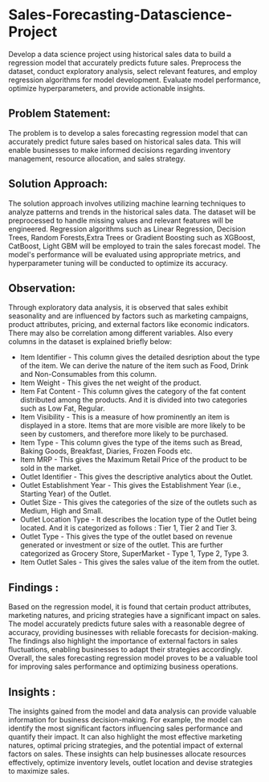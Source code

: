 # Sales-Forecasting-Datascience-Project
Develop a data science project using historical sales data to build a regression model that accurately predicts future sales. Preprocess the dataset, conduct exploratory analysis, select relevant features, and employ regression algorithms for model development. Evaluate model performance, optimize hyperparameters, and provide actionable insights.
## Problem Statement:
The problem is to develop a sales forecasting regression model that can accurately predict future sales based on historical sales data. This will enable businesses to make informed decisions regarding inventory management, resource allocation, and sales strategy.
## Solution Approach:
The solution approach involves utilizing machine learning techniques to analyze patterns and trends in the historical sales data. The dataset will be preprocessed to handle missing values and relevant features will be engineered. Regression algorithms such as Linear Regression, Decision Trees, Random Forests,Extra Trees or Gradient Boosting such as XGBoost, CatBoost, Light GBM will be employed to train the sales forecast model. The model's performance will be evaluated using appropriate metrics, and hyperparameter tuning will be conducted to optimize its accuracy.
## Observation:
Through exploratory data analysis, it is observed that sales exhibit seasonality and are influenced by factors such as marketing campaigns, product attributes, pricing, and external factors like economic indicators. There may also be correlation among different variables. Also every columns in the dataset is explained briefly below:
 * Item Identifier - This column gives the detailed desription about the type of the item. We can derive the nature of the item such as Food, Drink and Non-Consumables from this column.
 * Item Weight - This gives the net weight of the product.
 * Item Fat Content - This column gives the category of the fat content distributed among the products. And it is divided into two categories such as Low Fat, Regular.
 * Item Visibility - This is a measure of how prominently an item is displayed in a store. Items that are more visible are more likely to be seen by customers, and therefore more likely to be purchased.
 * Item Type - This column gives the type of the items such as Bread, Baking Goods, Breakfast, Diaries, Frozen Foods etc.
 * Item MRP - This gives the Maximum Retail Price of the product to be sold in the market.
 * Outlet Identifier - This gives the descriptive analytics about the Outlet.
 * Outlet Establishment Year - This gives the Establishment Year (i.e., Starting Year) of the Outlet.
 * Outlet Size - This gives the categories of the size of the outlets such as Medium, High and Small.
 * Outlet Location Type - It describes the location type of the Outlet being located. And it is categorized as follows : Tier 1, Tier 2 and Tier 3.
 * Outlet Type - This gives the type of the outlet based on revenue generated or investment or size of the outlet. This are further categorized as Grocery Store, SuperMarket - Type 1, Type 2, Type 3.
 * Item Outlet Sales - This gives the sales value of the item from the outlet.
## Findings :
Based on the regression model, it is found that certain product attributes, marketing natures, and pricing strategies have a significant impact on sales. The model accurately predicts future sales with a reasonable degree of accuracy, providing businesses with reliable forecasts for decision-making. The findings also highlight the importance of external factors in sales fluctuations, enabling businesses to adapt their strategies accordingly. Overall, the sales forecasting regression model proves to be a valuable tool for improving sales performance and optimizing business operations.
## Insights : 
The insights gained from the model and data analysis can provide valuable information for business decision-making. For example, the model can identify the most significant factors influencing sales performance and quantify their impact. It can also highlight the most effective marketing natures, optimal pricing strategies, and the potential impact of external factors on sales. These insights can help businesses allocate resources effectively, optimize inventory levels, outlet location and devise strategies to maximize sales. 
